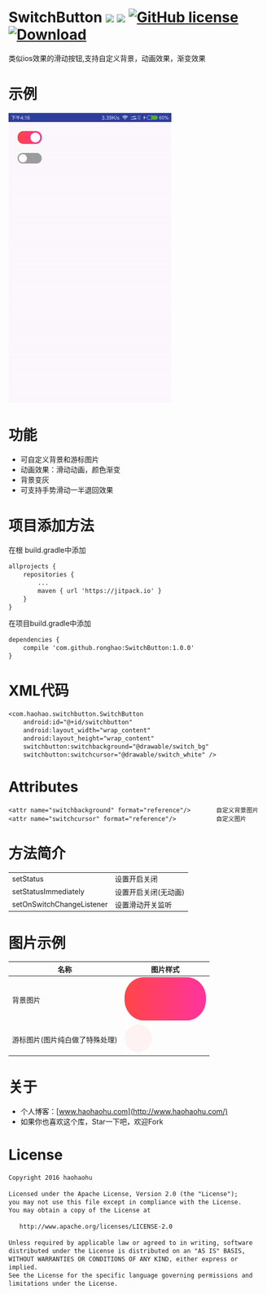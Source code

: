 # SwitchButton [![](https://jitpack.io/v/ronghao/FrameAnimationView.svg)](https://jitpack.io/#ronghao/SwitchButton) [![](https://travis-ci.org/ronghao/SwitchButton.svg?branch=master)](https://travis-ci.org/ronghao/SwitchButton)  [![GitHub license](https://img.shields.io/badge/license-Apache%202-blue.svg)](https://raw.githubusercontent.com/ronghao/CacheManage/master/LICENSE) [ ![Download](https://api.bintray.com/packages/haohao/maven/SwitchButton/images/download.svg?version=1.0.0) ](https://bintray.com/haohao/maven/SwitchButton/1.0.0/link)
类似ios效果的滑动按钮,支持自定义背景，动画效果，渐变效果

# 示例
![例子](docs/show.gif)

# 功能
+ 可自定义背景和游标图片
+ 动画效果：滑动动画，颜色渐变
+ 背景变灰
+ 可支持手势滑动一半退回效果


# 项目添加方法
在根 build.gradle中添加

	allprojects {
		repositories {
			...
			maven { url 'https://jitpack.io' }
		}
	}
在项目build.gradle中添加

	dependencies {
	    compile 'com.github.ronghao:SwitchButton:1.0.0'
	}

# XML代码
    <com.haohao.switchbutton.SwitchButton
        android:id="@+id/switchbutton"
        android:layout_width="wrap_content"
        android:layout_height="wrap_content"
        switchbutton:switchbackground="@drawable/switch_bg"
        switchbutton:switchcursor="@drawable/switch_white" />


# Attributes
	<attr name="switchbackground" format="reference"/>       自定义背景图片
	<attr name="switchcursor" format="reference"/>           自定义图片

# 方法简介
|||
|-|-|
|setStatus|设置开启关闭|
|setStatusImmediately|设置开启关闭(无动画)|
|setOnSwitchChangeListener|设置滑动开关监听|

# 图片示例
|名称|图片样式|
|-|-|
|背景图片|![例子](docs/switch_bg_1.png)|
|游标图片(图片纯白做了特殊处理)|![例子](docs/switch_white.png)|
 


# 关于
+ 个人博客：[www.haohaohu.com](http://www.haohaohu.com/)
+ 如果你也喜欢这个库，Star一下吧，欢迎Fork

# License

    Copyright 2016 haohaohu

    Licensed under the Apache License, Version 2.0 (the "License");
    you may not use this file except in compliance with the License.
    You may obtain a copy of the License at

       http://www.apache.org/licenses/LICENSE-2.0

    Unless required by applicable law or agreed to in writing, software
    distributed under the License is distributed on an "AS IS" BASIS,
    WITHOUT WARRANTIES OR CONDITIONS OF ANY KIND, either express or implied.
    See the License for the specific language governing permissions and
    limitations under the License.